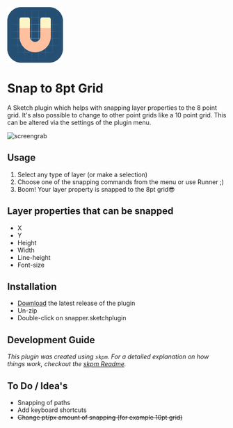 <img height="128" width="128" src="https://github.com/mheesakkers/sketch-plugin-snap-to-8pt-grid/blob/master/assets/icon.png">

# Snap to 8pt Grid

A Sketch plugin which helps with snapping layer properties to the 8 point grid. 
It's also possible to change to other point grids like a 10 point grid. This can be altered via the settings of the plugin menu.

<img src="https://github.com/mheesakkers/sketch-plugin-snap-to-8pt-grid/blob/master/assets/screengrab.gif?raw=true" alt="screengrab" style="max-width:100%;">

## Usage
1. Select any type of layer (or make a selection)
2. Choose one of the snapping commands from the menu or use Runner ;)
3. Boom! Your layer property is snapped to the 8pt grid😎

## Layer properties that can be snapped
- X
- Y
- Height
- Width
- Line-height
- Font-size

## Installation

- [Download](../../releases/latest/download/Snap.to.8pt.Grid.sketchplugin.zip) the latest release of the plugin
- Un-zip
- Double-click on snapper.sketchplugin

## Development Guide

_This plugin was created using `skpm`. For a detailed explanation on how things work, checkout the [skpm Readme](https://github.com/skpm/skpm/blob/master/README.md)._

## To Do / Idea's

- Snapping of paths
- Add keyboard shortcuts
- ~~Change pt/px amount of snapping (for example 10pt grid)~~
